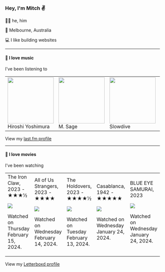 <article><h3>Hey, I&#x27;m Mitch ✌️</h3><section><p>🙆‍♂️ he, him</p><p>📍 Melbourne, Australia</p><p>💻 I like building websites</p></section><hr/><section><h4>💽 I love music</h4><p>I&#x27;ve been listening to</p><table><tbody><td><img src="https://lastfm.freetls.fastly.net/i/u/174s/b7313f329ac71e4357e36ec3aef3c661.png" height="150px" alt="" role="presentation"/><br/>Hiroshi Yoshimura</td><td><img src="https://lastfm.freetls.fastly.net/i/u/174s/a2f84e5437da117fdd74aea664987f45.png" height="150px" alt="" role="presentation"/><br/>M. Sage</td><td><img src="https://lastfm.freetls.fastly.net/i/u/174s/306e566d3bb7cce540dd41d7e6811556.png" height="150px" alt="" role="presentation"/><br/>Slowdive</td><td><img src="https://lastfm.freetls.fastly.net/i/u/174s/e99fd9f154084c08a8c06b828a3a5804.png" height="150px" alt="" role="presentation"/><br/>Lil&#x27; Wayne</td><td><img src="https://lastfm.freetls.fastly.net/i/u/174s/c7e65f61509d40458f3e51a0e2dbfc3d.png" height="150px" alt="" role="presentation"/><br/>GZA/Genius</td></tbody></table><span>View my <a href="https://www.last.fm/user/mylsb">last.fm profile</a></span></section><hr/><section><h4>📼 I love movies</h4><p>I&#x27;ve been watching</p><table><tbody><td>The Iron Claw, 2023 - ★★★½<br/><span> <p><img src="https://a.ltrbxd.com/resized/film-poster/7/6/4/8/9/0/764890-the-iron-claw-0-600-0-900-crop.jpg?v=321a07c4f2"/></p> <p>Watched on Thursday February 15, 2024.</p> </span></td><td>All of Us Strangers, 2023 - ★★★★<br/><span> <p><img src="https://a.ltrbxd.com/resized/film-poster/8/9/5/2/9/0/895290-all-of-us-strangers-0-600-0-900-crop.jpg?v=6b8a3d00c7"/></p> <p>Watched on Wednesday February 14, 2024.</p> </span></td><td>The Holdovers, 2023 - ★★★★½<br/><span> <p><img src="https://a.ltrbxd.com/resized/film-poster/7/5/5/5/6/4/755564-the-holdovers-0-600-0-900-crop.jpg?v=99bbdd8955"/></p> <p>Watched on Tuesday February 13, 2024.</p> </span></td><td>Casablanca, 1942 - ★★★★★<br/><span> <p><img src="https://a.ltrbxd.com/resized/sm/upload/kq/vf/8s/1p/wOBKAoUJZb5qTsWv5XXvVV2vUzz-0-600-0-900-crop.jpg?v=cdb9b25970"/></p> <p>Watched on Wednesday January 24, 2024.</p> </span></td><td>BLUE EYE SAMURAI, 2023<br/><span> <p><img src="https://a.ltrbxd.com/resized/film-poster/1/0/8/9/0/6/3/1089063-blue-eye-samurai-0-600-0-900-crop.jpg?v=1f468d399d"/></p> <p>Watched on Wednesday January 24, 2024.</p> </span></td></tbody></table><span>View my <a href="https://letterboxd.com/myslab/">Letterboxd profile</a></span></section></article>